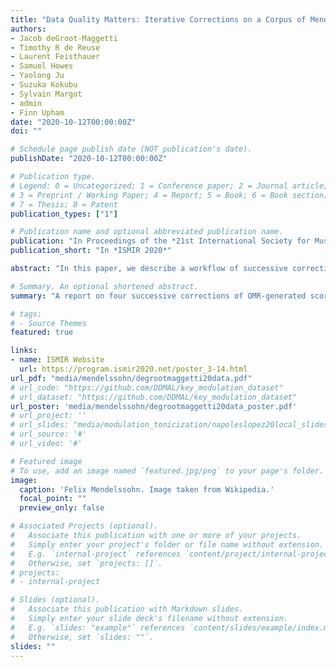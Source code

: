 ```yaml
---
title: "Data Quality Matters: Iterative Corrections on a Corpus of Mendelssohn String Quartets and Implications for MIR Analysis"
authors:
- Jacob deGroot-Maggetti
- Timothy R de Reuse
- Laurent Feisthauer
- Samuel Howes
- Yaolong Ju
- Suzuka Kokubu
- Sylvain Margot
- admin
- Finn Upham
date: "2020-10-12T00:00:00Z"
doi: ""

# Schedule page publish date (NOT publication's date).
publishDate: "2020-10-12T00:00:00Z"

# Publication type.
# Legend: 0 = Uncategorized; 1 = Conference paper; 2 = Journal article;
# 3 = Preprint / Working Paper; 4 = Report; 5 = Book; 6 = Book section;
# 7 = Thesis; 8 = Patent
publication_types: ["1"]

# Publication name and optional abbreviated publication name.
publication: "In Proceedings of the *21st International Society for Music Information Retrieval Conference*"
publication_short: "In *ISMIR 2020*"

abstract: "In this paper, we describe a workflow of successive corrections on Optical Music Recognition (OMR) generated MusicXML files and their respective outputs under Music Information Retrieval tasks. The original OMR-generated files of six Mendelssohn String Quartets were initially corrected by individual members of this interdisciplinary group, then reviewed by others to further standardize the quality and music analysis priorities of the team. Four MIR tasks are applied to each round of corrections on this collection: cadence detection, chord labeling, key finding, and monophonic pattern discovery.We measure changes in the outputs of these four MIR tasks from one round of correction to the next in order to evaluate the impact of corrections. Results show that expert revision is more beneficial to some MIR tasks than to others. The resulting corpus of curated MusicXML files is available as an open-source repository under a Creative Commons Attribution 4.0 International License for further MIR research."

# Summary. An optional shortened abstract.
summary: "A report on four successive corrections of OMR-generated scores and implications for four MIR tasks."

# tags:
# - Source Themes
featured: true

links:
- name: ISMIR Website
  url: https://program.ismir2020.net/poster_3-14.html
url_pdf: "media/mendelssohn/degrootmaggetti20data.pdf"
# url_code: "https://github.com/DDMAL/key_modulation_dataset"
# url_dataset: "https://github.com/DDMAL/key_modulation_dataset"
url_poster: 'media/mendelssohn/degrootmaggetti20data_poster.pdf'
# url_project: ''
# url_slides: "media/modulation_tonicization/napoleslopez20local_slides.pdf"
# url_source: '#'
# url_video: '#'

# Featured image
# To use, add an image named `featured.jpg/png` to your page's folder.
image:
  caption: 'Felix Mendelssohn. Image taken from Wikipedia.'
  focal_point: ""
  preview_only: false

# Associated Projects (optional).
#   Associate this publication with one or more of your projects.
#   Simply enter your project's folder or file name without extension.
#   E.g. `internal-project` references `content/project/internal-project/index.md`.
#   Otherwise, set `projects: []`.
# projects:
# - internal-project

# Slides (optional).
#   Associate this publication with Markdown slides.
#   Simply enter your slide deck's filename without extension.
#   E.g. `slides: "example"` references `content/slides/example/index.md`.
#   Otherwise, set `slides: ""`.
slides: ""
---
```


